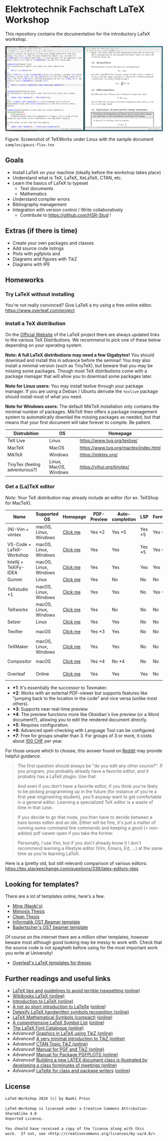 # Elektrotechnik Fachschaft LaTeX Workshop

This repository contains the documentation for the introductory LaTeX workshop.

![TeXWorks Editor](pics/texworks.png)

Figure: Screenshot of TeXWorks under Linux with the sample document `samples/gauss-flux.tex`

## Goals

- Install LaTeX on your machine (ideally before the workshop takes place)
- Understand what is TeX, LaTeX, XeLaTeX, CTAN, etc.
- Learn the basics of LaTeX to typeset
    - Text documents
    - Mathematics
- Understand compiler errors
- Bibliography management
- Integration with version control / Write collaboratively
    - Contribute to https://github.com/HSR-Stud !

## Extras (if there is time)

- Create your own packages and classes
- Add source code listings
- Plots with pgfplots and
- Diagrams and figures with TikZ
- Diagrams with IPE

## Homeworks

### Try LaTeX without installing

You're not really convinced? Give LaTeX a try using a free online editor.
https://www.overleaf.com/project

### Install a TeX distribution

On the [Official Website](https://www.latex-project.org/get/#tex-distributions) of the LaTeX project there are always updated links to the various TeX Distributions. We recommend to pick one of these below depending on your operating system.

**Note: A full LaTeX distributions may need a few Gigabytes!** You should download and install this in advance before the seminar!
You _may_ also install a minimal version (such as TinyTeX), but beware that you may be missing some packages. Though most TeX distributions come with a package manager that will allow you to download some packages later.

**Note for Linux users:** You may install texlive through your package manager.
If you are using a Debian / Ubuntu derivate the `texlive` package should install most of what you need.

**Note for Windows users:** The default MikTeX installation only contains the minimal number of packages. MikTeX then offers a package management system to automatically downlad the missing packages as needed, but that means that your first document will take forever to compile. Be patient.

| Distrubition                   | OS                    | Homepage                              |
| ------------------------------ | --------------------- | ------------------------------------- |
| TeX Live                       | Linux                 | https://www.tug.org/texlive/          |
| MacTeX                         | MacOS                 | https://www.tug.org/mactex/index.html |
| MikTeX                         | Windows               | https://miktex.org/                   |
| TinyTex (feeling adventurous?) | Linux, MacOS, Windows | https://yihui.org/tinytex/            |

### Get a (La)TeX editor

_Note:_ Your TeX distribution may already include an editor (for ex. TeXShop for MacTeX).

| Name                     | Supported OS          | Homepage                                                           | PDF-Preview | Auto-completion | LSP     | Formatter | Spell-check | Free?                                           | Vim-mode |
| ------------------------ | --------------------- | ------------------------------------------------------------------ | ----------- | --------------- | ------- | --------- | ----------- | ----------------------------------------------- | -------- |
| (N)-Vim + vimtex         | macOS, Linux, Windows | [Click me](https://github.com/lervag/vimtex)                       | Yes \*2     | Yes \*5         | Yes \*5 | Yes \*5   | Yes \*6     | Yes                                             | Yes      |
| VS-Code + LaTeX-Workshop | macOS, Linux, Windows | [Click me](https://github.com/James-Yu/LaTeX-Workshop)             | Yes         | Yes             | Yes \*5 | Yes \*5   | Yes \*5 \*6 | Yes                                             | Yes \*5  |
| Intellij + TeXiFy-IDEA   | macOS, Linux, Windows | [Click me](https://hannah-sten.github.io/TeXiFy-IDEA/welcome.html) | Yes         | Yes             | Yes     | Yes       | Yes         | Yes                                             | Yes \*5  |
| Gummi                    | Linux                 | [Click me](https://alexandervdm.github.io/gummi/)                  | Yes         | No              | No      | No        | Yes         | Yes                                             | No       |
| TeXstudio \*1            | macOS, Linux, Windows | [Click me](https://www.texstudio.org/)                             | Yes         | Yes             | No      | Yes \*5   | Yes \*6     | Yes                                             | No       |
| TeXworks                 | macOS, Linux, Windows | [Click me](https://www.tug.org/texworks/)                          | Yes         | No              | No      | No        | Yes         | Yes                                             | No       |
| Setzer                   | Linux                 | [Click me](https://github.com/cvfosammmm/Setzer)                   | Yes         | Yes             | No      | No        | No          | Yes                                             | No       |
| Texifier                 | macOS                 | [Click me](https://www.texifier.com/)                              | Yes \*3     | Yes             | No      | No        | Yes         | No ([~30CHF](https://www.texifier.com/osx/buy)) | No       |
| TeXMaker                 | macOS, Linux, Windows | [Click me](https://www.xm1math.net/texmaker/)                      | Yes         | Yes             | No      | No        | Yes         | Yes                                             | No       |
| Compositor               | macOS                 | [Click me](https://compositorapp.com/)                             | Yes \*4     | No \*4          | No      | No        | ?           | No (~30CHF)                                     | No       |
| Overleaf                 | Online                | [Click me](https://www.overleaf.com/)                              | Yes         | Yes             | Yes     | No        | Yes         | Depends \*7                                     | Yes \*5  |

- **\*1**: It's essentially the successor to Texmaker.
- **\*2**: Works with an external PDF-viewer but supports features like "jumping back to the location in the code" and vice versa (unlike most others).
- **\*3**: Supports near real-time preview.
- **\*4**: The preview functions more like Obsidian's live preview (or a Word document?), allowing you to edit the rendered document directly.
- **\*5**: Requires configuration.
- **\*6**: Advanced spell-checking with Language Tool can be configured.
- **\*7**: Free for groups smaller than 3. For groups of 3 or more, it costs about [100 CHF](https://www.overleaf.com/user/subscription/plans?plan=student&period=annual) per year.

For those unsure which to choose, this answer found on [Reddit](https://www.reddit.com/r/LaTeX/comments/xu3yoi/texstudio_vs_texmaker/) may provide helpful guidance.

> The first question should always be "do you edit any other source?". If you program, you probably already have a favorite editor, and it probably has a LaTeX plugin. Use that.
>
> And even if you don't have a favorite editor, if you think you're likely to be picking programming up in the future (for instance of you're a first year engineering student), you'll anyway want to get comfortable in a general editor. Learning a specialized TeX editor is a waste of time in that case.
>
> If you decide to go that route, you then have to decide between a bare bones editor and an ide. Either will be fine, it's just a matter of running some command line commands and keeping a good (= non-adobe) pdf viewer open if you take the former.
>
> Personally, I use Vim, but if you don't already know it I don't recommend learning a lifestyle editor (Vim, Emacs, Ed, ...) at the same time as you're learning LaTeX.

Here is a (pretty old, but still relevant) comparison of various editors:
https://tex.stackexchange.com/questions/339/latex-editors-ides

## Looking for templates?

There are a lot of templates online, here's a few:

- [Mine (Naoki's)](https://github.com/NaoPross/Thesis)
- [Mimosis Thesis](https://github.com/Pseudomanifold/latex-mimosis)
- [Clean Thesis](http://cleanthesis.der-ric.de/)
- [Informatik OST Beamer template](https://github.com/ost-fh/Latex-Beamer-Theme)
- [Badertscher's OST beamer template](https://github.com/HBadertscher/OSTPresentation)

Of course on the internet there are a million other templates, however beware most although good looking may be messy to work with. Check that the source code is not spaghetti before using for the most important work you write at University!

- [Overleaf's LaTeX templates for theses](https://www.overleaf.com/latex/templates/tagged/thesis)

## Further readings and useful links

- [LaTeX tips and guidelines to avoid terrible typesetting (online)](https://github.com/HSR-Stud/Willkommen/blob/master/Guidelines.md)
- [Wikibooks LaTeX (online)](https://en.wikibooks.org/wiki/LaTeX#Contents)
- [Introduction to LaTeX (online)](https://web.mit.edu/rsi/www/pdfs/new-latex.pdf)
- [A not so short introduction to LaTeXe](references/lshort.pdf) ([online](https://tobi.oetiker.ch/lshort/lshort.pdf))
- [Detexify LaTeX handwritten symbols recognition (online)](http://detexify.kirelabs.org/classify.html)
- [LaTeX Mathematical Symbols (compact)](references/symbols-compact.pdf) ([online](https://www.caam.rice.edu/~heinken/latex/symbols.pdf))
- [A comprehensive LaTeX Symbol List](references/symbols-a4.pdf) ([online](http://tug.ctan.org/info/symbols/comprehensive/symbols-a4.pdf))
- [The LaTeX Font Catalogue (online)](https://www.tug.org/FontCatalogue/)
- _Advanced!_ [Graphics in LaTeX using TikZ (online)](https://www.tug.org/TUGboat/tb29-1/tb91walczak.pdf)
- _Advanced!_ [A very minimal introduction to TikZ (online)](http://cremeronline.com/LaTeX/minimaltikz.pdf)
- _Advanced!_ [CTAN Topic TikZ (online)](https://www.ctan.org/topic/pgf-tikz)
- _Advanced!_ [Manual for PGF and TikZ (online)](http://mirror.easyname.at/ctan/graphics/pgf/base/doc/pgfmanual.pdf)
- _Advanced!_ [Manual for Package PGFPLOTS (online)](http://mirror.easyname.at/ctan/graphics/pgf/contrib/pgfplots/doc/pgfplots.pdf)
- _Advanced!_ [Building a new LATEX document class is illustrated by developing a class forminutes of meetings (online)](http://tutex.tug.org/pracjourn/2005-4/hefferon/hefferon.pdf)
- _Advanced!_ [LaTeXe for class and package writers](references/clsguide.pdf) ([online](https://www.latex-project.org/help/documentation/clsguide.pdf))

## License

```
LaTeX-Workshop 2024 (c) by Naoki Pross

LaTeX-Workshop is licensed under a Creative Commons Attribution-ShareAlike 4.0
Unported License.

You should have received a copy of the license along with this
work.  If not, see <http://creativecommons.org/licenses/by-sa/4.0/>.
```
